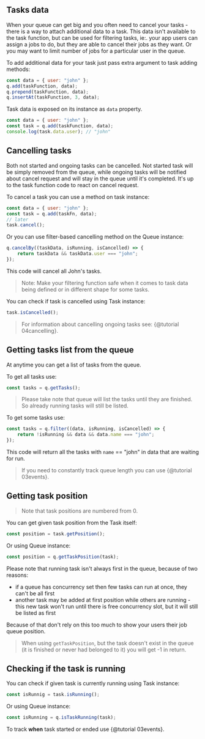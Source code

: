 ## Tasks data

When your queue can get big and you often need to cancel your tasks - there is a way to attach additional data to a
task. This data isn't available to the task function, but can be used for filtering tasks, ie:. your app users can
assign a jobs to do, but they are able to cancel their jobs as they want. Or you may want to limit number of jobs for
a particular user in the queue.

To add additional data for your task just pass extra argument to task adding methods:
```javascript
const data = { user: "john" };
q.add(taskFunction, data);
q.prepend(taskFunction, data);
q.insertAt(taskFunction, 3, data);
```

Task data is exposed on its instance as `data` property.

```javascript
const data = { user: "john" };
const task = q.add(taskFunction, data);
console.log(task.data.user); // "john"
```

## Cancelling tasks

Both not started and ongoing tasks can be cancelled. Not started task will be simply removed from the queue, while
ongoing tasks will be notified about cancel request and will stay in the queue until it's completed. It's up to the task
function code to react on cancel request.

To cancel a task you can use a method on task instance:
```javascript
const data = { user: "john" };
const task = q.add(taskFn, data);
// later
task.cancel();
```

Or you can use filter-based cancelling method on the Queue instance:
```javascript
q.cancelBy((taskData, isRunning, isCancelled) => {
    return taskData && taskData.user === "john";
});
```

This code will cancel all John's tasks.

> Note: Make your filtering function safe when it comes to task data being defined or in different shape for some tasks.

You can check if task is cancelled using Task instance:

```javascript
task.isCancelled();
```

> For information about cancelling ongoing tasks see: {@tutorial 04cancelling}.

## Getting tasks list from the queue

At anytime you can get a list of tasks from the queue.

To get all tasks use:
```javascript
const tasks = q.getTasks();
```

> Please take note that queue will list the tasks until they are finished. So already running tasks will still be listed.

To get some tasks use:
```javascript
const tasks = q.filter((data, isRunning, isCancelled) => {
    return !isRunning && data && data.name === "john";
});
```

This code will return all the tasks with `name` == "john" in data that are waiting for run.

> If you need to constantly track queue length you can use {@tutorial 03events}.

## Getting task position

> Note that task positions are numbered from 0.

You can get given task position from the Task itself:

```javascript
const position = task.getPosition();
```

Or using Queue instance:

```javascript
const position = q.getTaskPosition(task);
```

Please note that running task isn't always first in the queue, because of two reasons:
- if a queue has concurrency set then few tasks can run at once, they can't be all first
- another task may be added at first position while others are running - this new task won't run until there is free concurrency slot, but it will still be listed as first

Because of that don't rely on this too much to show your users their job queue position.

> When using `getTaskPosition`, but the task doesn't exist in the queue (it is finished or never had belonged to it)
> you will get -1 in return.

## Checking if the task is running

You can check if given task is currently running using Task instance:

```javascript
const isRunnig = task.isRunning();
```

Or using Queue instance:

```javascript
const isRunning = q.isTaskRunning(task);
```

To track **when** task started or ended use {@tutorial 03events}.
